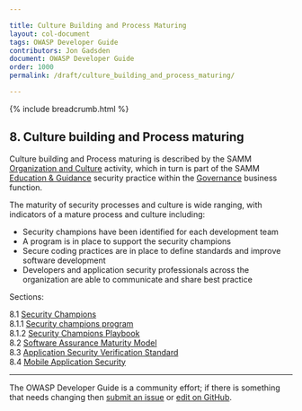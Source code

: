 ```yaml
---

title: Culture Building and Process Maturing
layout: col-document
tags: OWASP Developer Guide
contributors: Jon Gadsden
document: OWASP Developer Guide
order: 1000
permalink: /draft/culture_building_and_process_maturing/

---
```


{% include breadcrumb.html %}

## 8. Culture building and Process maturing

Culture building and Process maturing is described by the SAMM [Organization and Culture][sammgegoc] activity,
which in turn is part of the SAMM [Education & Guidance][sammgeg] security practice
within the [Governance][sammg] business function.

The maturity of security processes and culture is wide ranging, with indicators of a mature process and culture including:

* Security champions have been identified for each development team
* A program is in place to support the security champions
* Secure coding practices are in place to define standards and improve software development
* Developers and application security professionals across the organization are able to communicate and share best practice

Sections:

8.1 [Security Champions](01-security-champions/toc.md)  
8.1.1 [Security champions program](01-security-champions/01-security-champions-program.md)  
8.1.2 [Security Champions Playbook](01-security-champions/02-security-champions-playbook.md)  
8.2 [Software Assurance Maturity Model](02-samm.md)  
8.3 [Application Security Verification Standard](03-asvs.md)  
8.4 [Mobile Application Security](04-mas.md)  

----

The OWASP Developer Guide is a community effort; if there is something that needs changing
then [submit an issue][issue1000] or [edit on GitHub][edit1000].

[edit1000]: https://github.com/OWASP/www-project-developer-guide/blob/main/draft/10-culture-process/toc.md
[issue1000]: https://github.com/OWASP/www-project-developer-guide/issues/new?labels=enhancement&template=request.md&title=Update:%2010-culture-process/00-toc
[sammg]: https://owaspsamm.org/model/governance/
[sammgeg]: https://owaspsamm.org/model/governance/education-and-guidance/
[sammgegoc]: https://owaspsamm.org/model/governance/education-and-guidance/stream-b/
